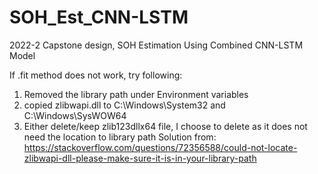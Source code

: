 # SOH_Est_CNN-LSTM
2022-2 Capstone design, SOH Estimation Using Combined CNN-LSTM Model

If .fit method does not work, try following:
1. Removed the library path under Environment variables
2. copied zlibwapi.dll to C:\Windows\System32 and C:\Windows\SysWOW64
3. Either delete/keep zlib123dllx64 file, I choose to delete as it does not need the location to library path
Solution from: https://stackoverflow.com/questions/72356588/could-not-locate-zlibwapi-dll-please-make-sure-it-is-in-your-library-path